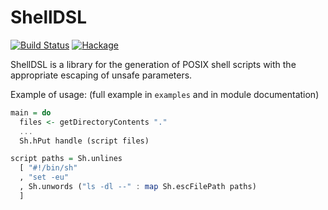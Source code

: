 # ShellDSL

[![Build Status](https://travis-ci.org/ion1/shell-dsl.svg)](https://travis-ci.org/ion1/shell-dsl) [![Hackage](https://budueba.com/hackage/shell-dsl)](https://hackage.haskell.org/package/shell-dsl)

ShellDSL is a library for the generation of POSIX shell scripts with the
appropriate escaping of unsafe parameters.

Example of usage: (full example in `examples` and in module documentation)

```haskell
main = do
  files <- getDirectoryContents "."
  ...
  Sh.hPut handle (script files)

script paths = Sh.unlines
  [ "#!/bin/sh"
  , "set -eu"
  , Sh.unwords ("ls -dl --" : map Sh.escFilePath paths)
  ]
```
